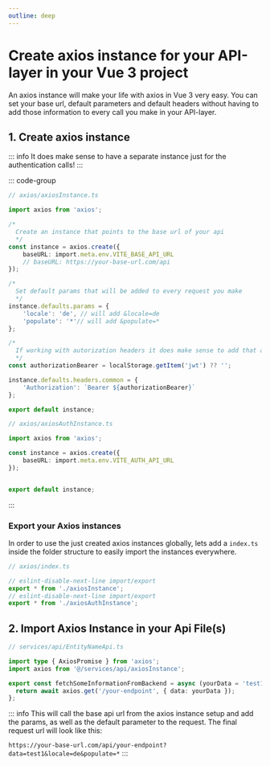 ```yaml
---
outline: deep
---
```


# Create axios instance for your API-layer in your Vue 3 project

An axios instance will make your life with axios in Vue 3 very easy. You can set your base url, default
parameters and default headers without having to add those information to every call you make in your
API-layer.


## 1. Create axios instance
::: info
It does make sense to have a separate instance just for the authentication calls!
:::

::: code-group
```typescript [axiosInstance.ts]
// axios/axiosInstance.ts

import axios from 'axios';

/*
  Create an instance that points to the base url of your api
  */
const instance = axios.create({
    baseURL: import.meta.env.VITE_BASE_API_URL
    // baseURL: https://your-base-url.com/api
});

/*
  Set default params that will be added to every request you make
  */
instance.defaults.params = {
    'locale': 'de', // will add &locale=de
    'populate': '*'// will add &populate=*
};

/*
  If working with autorization headers it does make sense to add that as default header for your requests
  */
const authorizationBearer = localStorage.getItem('jwt') ?? '';

instance.defaults.headers.common = {
    'Authorization': `Bearer ${authorizationBearer}`
};

export default instance;
```

```typescript [axiosAuthInstance.ts]
// axios/axiosAuthInstance.ts

import axios from 'axios';

const instance = axios.create({
    baseURL: import.meta.env.VITE_AUTH_API_URL
});


export default instance;
```
:::

### Export your Axios instances

In order to use the just created axios instances globally, lets add a `index.ts` inside the folder structure
to easily import the instances everywhere.

```typescript
// axios/index.ts

// eslint-disable-next-line import/export
export * from './axiosInstance';
// eslint-disable-next-line import/export
export * from './axiosAuthInstance';
```

## 2. Import Axios Instance in your Api File(s)

```typescript
// services/api/EntityNameApi.ts

import type { AxiosPromise } from 'axios';
import axios from '@/services/api/axiosInstance';

export const fetchSomeInformationFromBackend = async (yourData = 'test1'): AxiosPromise<YourInterface> => {
  return await axios.get('/your-endpoint', { data: yourData });
};
```

::: info
This will call the base api url from the axios instance setup and add the params, as well as the
default parameter to the request. The final request url will look like this: 

`https://your-base-url.com/api/your-endpoint?data=test1&locale=de&populate=*`
:::